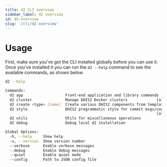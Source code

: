 ```yaml
---
title: d2 CLI overview
sidebar_label: d2 overview
id: d2-overview
slug: '/cli/d2-overview'
---
```


# Usage
First, make sure you've got the CLI installed globally before you can use it. Once you've installed it you can run the `d2 --help` command to see the available commands, as shown below.

```sh
d2 --help
```

```sh
Commands:
  d2 app                   Front-end application and library commands
  d2 cluster               Manage DHIS2 Docker clusters             [aliases: c]
  d2 create <type> [name]  Create various DHIS2 components from templates
  d2 style                 DHIS2 programmatic style for commit msgs/code
                                                                    [aliases: s]
  d2 utils                 Utils for miscellaneous operations
  d2 debug                 Debug local d2 installation

Global Options:
  -h, --help     Show help                                             [boolean]
  -v, --version  Show version number                                   [boolean]
  --verbose      Enable verbose messages                               [boolean]
  --debug        Enable debug messages                                 [boolean]
  --quiet        Enable quiet mode                                     [boolean]
  --config       Path to JSON config file
```